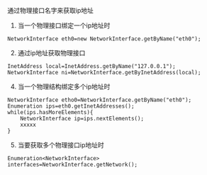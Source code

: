 通过物理接口名字来获取ip地址
1. 当一个物理接口绑定一个ip地址时
```
NetworkInterface eth0=new NetworkInterface.getByName("eth0");

```
2. 通过ip地址获取物理接口
```
InetAddress local=InetAddress.getByName("127.0.0.1");
NetworkInterface ni=NetworkInterface.getByInetAddress(local);
```
4. 当一个物理结构绑定多个ip地址时
```
NetworkInterface etho0=NetworkInterface.getByName("eth0");
Enumeration ips=eth0.getInetAddresses();
while(ips.hasMoreElements){
	NetworkInterface ip=ips.nextElements();
	xxxxx
}
```
5. 当要获取多个物理接口ip地址时
```
Enumeration<NetworkInterface> interfaces=NetworkInterface.getNetwork();
```